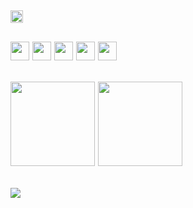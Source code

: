 <span><img src="https://img.shields.io/github/followers/bertamatu?style=social" height="20em" /></span>
---
<a href="https://www.linkedin.com/in/bertam/" target="_blank"><img height="30em" src="https://img.icons8.com/color/48/000000/linkedin.png"/></a>
<a href="https://www.instagram.com/berta.codes/" target="_blank"><img height="30em" src="https://img.icons8.com/fluency/48/000000/instagram-new.png"/></a>
<a href="https://www.youtube.com/channel/UCMqzzvA2OCepIrnvkK1sMEQ/" target="_blank"><img height="30em" src="https://img.icons8.com/color/48/000000/youtube--v1.png"/></a>
<a href="https://www.berta.codes" target="_blank"><img height="30em" src="https://img.icons8.com/fluency/48/000000/domain.png"/></a>
<a href="mailto:berta.codes@gmail.com" target="_blank"><img height="30em" src="https://img.icons8.com/fluency/48/000000/email.png"/></a>
---
<span><img src="https://github-readme-stats.vercel.app/api/top-langs/?username=bertamatu&layout=compact&show_icons=true&theme=graywhite&hide_border=true&icon_color=ff00ff&text_color=333"  height="135em"/></span>
<img src="https://github-readme-stats.vercel.app/api?username=bertamatu&show_icons=true&theme=graywhite&hide_border=true&title_color=333&icon_color=FB4570&text_color=333" height="135em"/>
---
<span>![](https://github-profile-trophy.vercel.app/?username=bertamatu&column=10&no-frame=true)</span>
---
